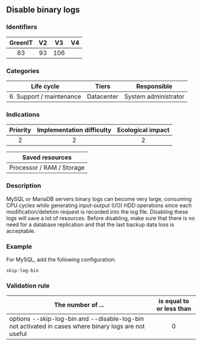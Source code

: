 ## Disable binary logs

### Identifiers

| GreenIT |  V2  |  V3  |  V4  |
|:-------:|:----:|:----:|:----:|
| 83     | 93  | 106  |      |

### Categories

| Life cycle |  Tiers  |  Responsible  |
|:---------:|:----:|:----:|
| 6. Support / maintenance | Datacenter | System administrator |

### Indications

| Priority |      Implementation difficulty       |  Ecological impact    |
|:-------------------:|:-------------------------:|:---------------------:|
| 2 | 2 | 2 |

|Saved resources                                    |
|:----------------------------------------------------------:|
|  Processor / RAM / Storage  |

### Description

MySQL or MariaDB servers binary logs can become very large, consuming CPU cycles while generating input-output (I/O) HDD operations since each modification/deletion request is recorded into the log file. Disabling these logs will save a lot of resources. Before disabling, make sure that there is no need for a database replication and that the last backup data loss is acceptable.

### Example

For MySQL, add the following configuration:
```
skip-log-bin
```

### Validation rule

| The number of ...     | is equal to or less than   |  
|-------------------|:-------------------------:|
| options --skip-log-bin and --disable-log-bin not activated in cases where binary logs are not useful  | 0  |
